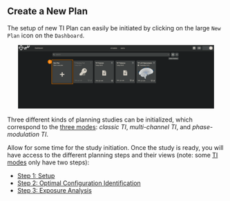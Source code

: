 ## Create a New Plan

The setup of new TI Plan can easily be initiated by clicking on the large ```New Plan``` icon on the ```Dashboard```. 

<p align="center">
  <img width="90%" src="assets/quickguide/newplan.png">
</p>

Three different kinds of planning studies can be initialized, which correspond to the [three modes](/docs/background/modes.md): _classic TI_, _multi-channel TI_, and _phase-modulation TI_.

Allow for some time for the study initiation. Once the study is ready, you will have access to the different planning steps and their views (note: some [TI modes](/docs/background/modes.md) only have two steps):
* [Step 1: Setup](/docs/services/electrode_selector.md)
* [Step 2: Optimal Configuration Identification](/docs/services/post_processing.md)
* [Step 3: Exposure Analysis](/docs/services/s4l_post_processing.md)
